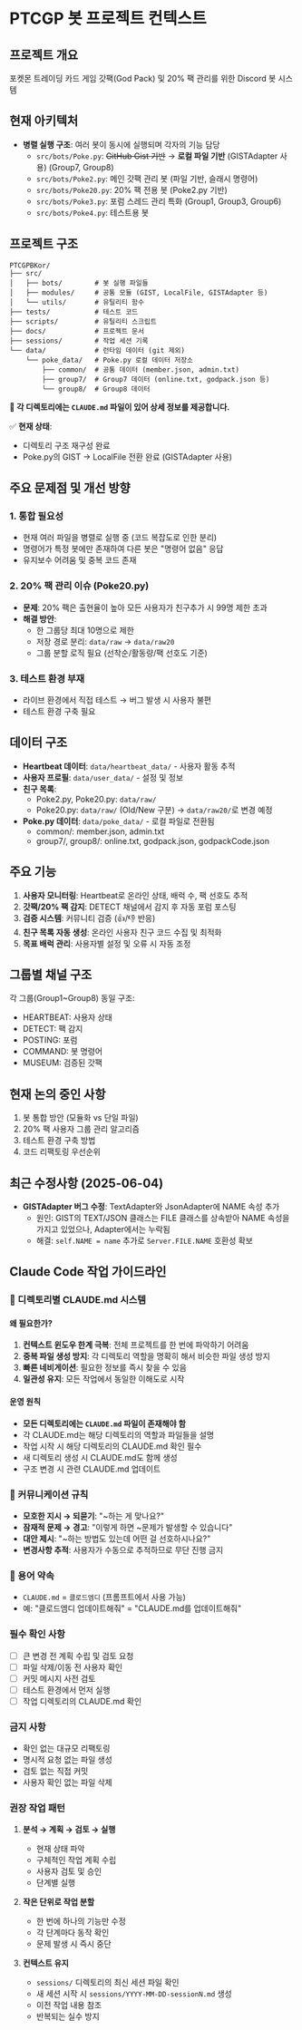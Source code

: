 # PTCGP 봇 프로젝트 컨텍스트

## 프로젝트 개요
포켓몬 트레이딩 카드 게임 갓팩(God Pack) 및 20% 팩 관리를 위한 Discord 봇 시스템

## 현재 아키텍처
- **병렬 실행 구조**: 여러 봇이 동시에 실행되며 각자의 기능 담당
  - `src/bots/Poke.py`: ~~GitHub Gist 기반~~ → **로컬 파일 기반** (GISTAdapter 사용) (Group7, Group8)
  - `src/bots/Poke2.py`: 메인 갓팩 관리 봇 (파일 기반, 슬래시 명령어)
  - `src/bots/Poke20.py`: 20% 팩 전용 봇 (Poke2.py 기반)
  - `src/bots/Poke3.py`: 포럼 스레드 관리 특화 (Group1, Group3, Group6)
  - `src/bots/Poke4.py`: 테스트용 봇

## 프로젝트 구조
```
PTCGPBKor/
├── src/
│   ├── bots/        # 봇 실행 파일들
│   ├── modules/     # 공통 모듈 (GIST, LocalFile, GISTAdapter 등)
│   └── utils/       # 유틸리티 함수
├── tests/           # 테스트 코드
├── scripts/         # 유틸리티 스크립트
├── docs/            # 프로젝트 문서
├── sessions/        # 작업 세션 기록
└── data/            # 런타임 데이터 (git 제외)
    └── poke_data/   # Poke.py 로컬 데이터 저장소
        ├── common/  # 공통 데이터 (member.json, admin.txt)
        ├── group7/  # Group7 데이터 (online.txt, godpack.json 등)
        └── group8/  # Group8 데이터
```

**📌 각 디렉토리에는 `CLAUDE.md` 파일이 있어 상세 정보를 제공합니다.**

✅ **현재 상태**: 
- 디렉토리 구조 재구성 완료
- Poke.py의 GIST → LocalFile 전환 완료 (GISTAdapter 사용)

## 주요 문제점 및 개선 방향

### 1. 통합 필요성
- 현재 여러 파일을 병렬로 실행 중 (코드 복잡도로 인한 분리)
- 명령어가 특정 봇에만 존재하여 다른 봇은 "명령어 없음" 응답
- 유지보수 어려움 및 중복 코드 존재

### 2. 20% 팩 관리 이슈 (Poke20.py)
- **문제**: 20% 팩은 출현율이 높아 모든 사용자가 친구추가 시 99명 제한 초과
- **해결 방안**:
  - 한 그룹당 최대 10명으로 제한
  - 저장 경로 분리: `data/raw` → `data/raw20`
  - 그룹 분할 로직 필요 (선착순/활동량/팩 선호도 기준)

### 3. 테스트 환경 부재
- 라이브 환경에서 직접 테스트 → 버그 발생 시 사용자 불편
- 테스트 환경 구축 필요

## 데이터 구조
- **Heartbeat 데이터**: `data/heartbeat_data/` - 사용자 활동 추적
- **사용자 프로필**: `data/user_data/` - 설정 및 정보
- **친구 목록**: 
  - Poke2.py, Poke20.py: `data/raw/`
  - Poke20.py: `data/raw/` (Old/New 구분) → `data/raw20/`로 변경 예정
- **Poke.py 데이터**: `data/poke_data/` - 로컬 파일로 전환됨
  - common/: member.json, admin.txt
  - group7/, group8/: online.txt, godpack.json, godpackCode.json

## 주요 기능
1. **사용자 모니터링**: Heartbeat로 온라인 상태, 배럭 수, 팩 선호도 추적
2. **갓팩/20% 팩 감지**: DETECT 채널에서 감지 후 자동 포럼 포스팅
3. **검증 시스템**: 커뮤니티 검증 (👍/👎 반응)
4. **친구 목록 자동 생성**: 온라인 사용자 친구 코드 수집 및 최적화
5. **목표 배럭 관리**: 사용자별 설정 및 오류 시 자동 조정

## 그룹별 채널 구조
각 그룹(Group1~Group8) 동일 구조:
- HEARTBEAT: 사용자 상태
- DETECT: 팩 감지
- POSTING: 포럼
- COMMAND: 봇 명령어
- MUSEUM: 검증된 갓팩

## 현재 논의 중인 사항
1. 봇 통합 방안 (모듈화 vs 단일 파일)
2. 20% 팩 사용자 그룹 관리 알고리즘
3. 테스트 환경 구축 방법
4. 코드 리팩토링 우선순위

## 최근 수정사항 (2025-06-04)
- **GISTAdapter 버그 수정**: TextAdapter와 JsonAdapter에 NAME 속성 추가
  - 원인: GIST의 TEXT/JSON 클래스는 FILE 클래스를 상속받아 NAME 속성을 가지고 있었으나, Adapter에서는 누락됨
  - 해결: `self.NAME = name` 추가로 `Server.FILE.NAME` 호환성 확보

## Claude Code 작업 가이드라인

### 📁 디렉토리별 CLAUDE.md 시스템

#### 왜 필요한가?
1. **컨텍스트 윈도우 한계 극복**: 전체 프로젝트를 한 번에 파악하기 어려움
2. **중복 파일 생성 방지**: 각 디렉토리 역할을 명확히 해서 비슷한 파일 생성 방지
3. **빠른 네비게이션**: 필요한 정보를 즉시 찾을 수 있음
4. **일관성 유지**: 모든 작업에서 동일한 이해도로 시작

#### 운영 원칙
- **모든 디렉토리에는 `CLAUDE.md` 파일이 존재해야 함**
- 각 CLAUDE.md는 해당 디렉토리의 역할과 파일들을 설명
- 작업 시작 시 해당 디렉토리의 CLAUDE.md 확인 필수
- 새 디렉토리 생성 시 CLAUDE.md도 함께 생성
- 구조 변경 시 관련 CLAUDE.md 업데이트

### 💬 커뮤니케이션 규칙
- **모호한 지시 → 되묻기**: "~하는 게 맞나요?"
- **잠재적 문제 → 경고**: "이렇게 하면 ~문제가 발생할 수 있습니다"
- **대안 제시**: "~하는 방법도 있는데 어떤 걸 선호하시나요?"
- **변경사항 추적**: 사용자가 수동으로 추적하므로 무단 진행 금지

### 📝 용어 약속
- `CLAUDE.md` = `클로드엠디` (프롬프트에서 사용 가능)
- 예: "클로드엠디 업데이트해줘" = "CLAUDE.md를 업데이트해줘"

### 필수 확인 사항
- [ ] 큰 변경 전 계획 수립 및 검토 요청
- [ ] 파일 삭제/이동 전 사용자 확인
- [ ] 커밋 메시지 사전 검토
- [ ] 테스트 환경에서 먼저 실행
- [ ] 작업 디렉토리의 CLAUDE.md 확인

### 금지 사항
- 확인 없는 대규모 리팩토링
- 명시적 요청 없는 파일 생성
- 검토 없는 직접 커밋
- 사용자 확인 없는 파일 삭제

### 권장 작업 패턴
1. **분석 → 계획 → 검토 → 실행**
   - 현재 상태 파악
   - 구체적인 작업 계획 수립
   - 사용자 검토 및 승인
   - 단계별 실행

2. **작은 단위로 작업 분할**
   - 한 번에 하나의 기능만 수정
   - 각 단계마다 동작 확인
   - 문제 발생 시 즉시 중단

3. **컨텍스트 유지**
   - `sessions/` 디렉토리의 최신 세션 파일 확인
   - 새 세션 시작 시 `sessions/YYYY-MM-DD-sessionN.md` 생성
   - 이전 작업 내용 참조
   - 반복되는 실수 방지